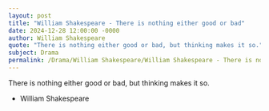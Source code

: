 ```yaml
---
layout: post
title: "William Shakespeare - There is nothing either good or bad"
date: 2024-12-28 12:00:00 -0000
author: William Shakespeare
quote: "There is nothing either good or bad, but thinking makes it so."
subject: Drama
permalink: /Drama/William Shakespeare/William Shakespeare - There is nothing either good or bad
---
```


There is nothing either good or bad, but thinking makes it so.

- William Shakespeare
